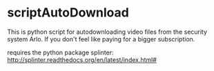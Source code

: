 # scriptAutoDownload
This is python script for autodownloading video files from the security system Arlo. If you don't feel like paying for a bigger subscription.


requires the python package splinter: http://splinter.readthedocs.org/en/latest/index.html#
